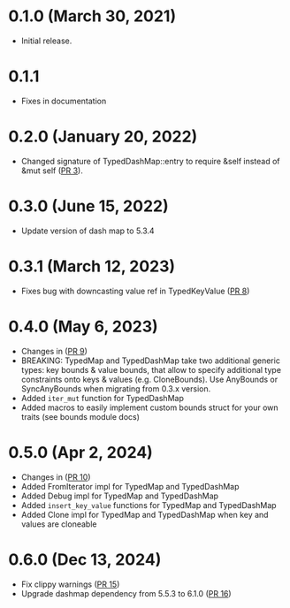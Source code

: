 # 0.1.0 (March 30, 2021)

- Initial release.

# 0.1.1 

- Fixes in documentation

# 0.2.0 (January 20, 2022)

- Changed signature of TypedDashMap::entry to require &self instead of &mut self ([PR 3](https://github.com/kodieg/typedmap/pull/3)).

# 0.3.0 (June 15, 2022)

- Update version of dash map to 5.3.4

# 0.3.1 (March 12, 2023)

- Fixes bug with downcasting value ref in TypedKeyValue ([PR 8](https://github.com/kodieg/typedmap/pull/8))

# 0.4.0 (May 6, 2023)

- Changes in ([PR 9](https://github.com/kodieg/typedmap/pull/9))
- BREAKING: TypedMap and TypedDashMap take two additional generic types: key bounds & value bounds, that allow to specify additional type constraints onto keys & values (e.g. CloneBounds).
Use AnyBounds or SyncAnyBounds when migrating from 0.3.x version. 
- Added `iter_mut` function for TypedDashMap
- Added macros to easily implement custom bounds struct for your own traits (see bounds module docs)

# 0.5.0 (Apr 2, 2024)

- Changes in ([PR 10](https://github.com/kodieg/typedmap/pull/11))
- Added FromIterator impl for TypedMap and TypedDashMap 
- Added Debug impl for TypedMap and TypedDashMap 
- Added `insert_key_value` functions for TypedMap and TypedDashMap
- Added Clone impl for TypedMap and TypedDashMap when key and values are cloneable 

# 0.6.0 (Dec 13, 2024)

- Fix clippy warnings ([PR 15](https://github.com/kodieg/typedmap/pull/16))
- Upgrade dashmap dependency from 5.5.3 to 6.1.0 ([PR 16](https://github.com/kodieg/typedmap/pull/16))
